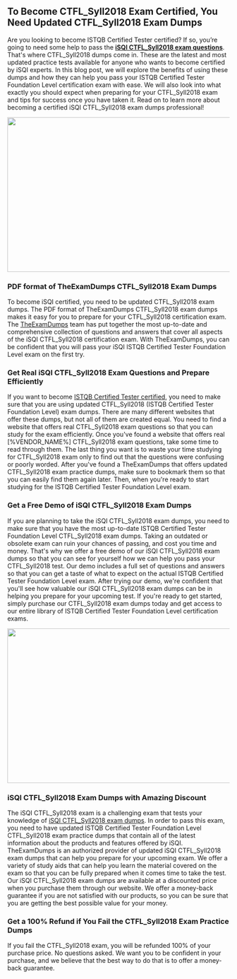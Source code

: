 <h2><strong>To Become CTFL_Syll2018 Exam Certified, You Need Updated CTFL_Syll2018 Exam Dumps</strong></h2> <p>Are you looking to become ISTQB Certified Tester certified? If so, you’re going to need some help to pass the <strong><a href="https://www.theexamdumps.com/isqi/ctfl_syll2018-exam-questions">iSQI CTFL_Syll2018 exam questions</a></strong>. That's where CTFL_Syll2018 dumps come in. These are the latest and most updated practice tests available for anyone who wants to become certified by iSQI experts. In this blog post, we will explore the benefits of using these dumps and how they can help you pass your ISTQB Certified Tester Foundation Level certification exam with ease. We will also look into what exactly you should expect when preparing for your CTFL_Syll2018 exam and tips for success once you have taken it. Read on to learn more about becoming a certified iSQI CTFL_Syll2018 exam dumps professional!</p> <p><img alt="" src="https://www.certcollections.com/uploads/content/image_1_.jpg" style="height:350px; width:750px" /></p> <h3><strong>PDF format of TheExamDumps CTFL_Syll2018 Exam Dumps</strong></h3> <p>To become iSQI certified, you need to be updated CTFL_Syll2018 exam dumps. The PDF format of TheExamDumps CTFL_Syll2018 exam dumps makes it easy for you to prepare for your CTFL_Syll2018 certification exam. The <a href="https://www.theexamdumps.com/">TheExamDumps</a> team has put together the most up-to-date and comprehensive collection of questions and answers that cover all aspects of the iSQI CTFL_Syll2018 certification exam. With TheExamDumps, you can be confident that you will pass your iSQI ISTQB Certified Tester Foundation Level exam on the first try.</p> <h3><strong>Get Real iSQI CTFL_Syll2018 Exam Questions and Prepare Efficiently</strong></h3> <p>If you want to become <a href="https://www.theexamdumps.com/istqb-certified-tester-exam-dumps">ISTQB Certified Tester certified</a>, you need to make sure that you are using updated CTFL_Syll2018 (ISTQB Certified Tester Foundation Level) exam dumps. There are many different websites that offer these dumps, but not all of them are created equal. You need to find a website that offers real CTFL_Syll2018 exam questions so that you can study for the exam efficiently. Once you've found a website that offers real [%VENDOR_NAME%] CTFL_Syll2018 exam questions, take some time to read through them. The last thing you want is to waste your time studying for CTFL_Syll2018 exam only to find out that the questions were confusing or poorly worded. After you've found a TheExamDumps that offers updated CTFL_Syll2018 exam practice dumps, make sure to bookmark them so that you can easily find them again later. Then, when you're ready to start studying for the ISTQB Certified Tester Foundation Level exam.</p> <h3><strong>Get a Free Demo of iSQI CTFL_Syll2018 Exam Dumps</strong></h3> <p>If you are planning to take the iSQI CTFL_Syll2018 exam dumps, you need to make sure that you have the most up-to-date ISTQB Certified Tester Foundation Level CTFL_Syll2018 exam dumps. Taking an outdated or obsolete exam can ruin your chances of passing, and cost you time and money. That's why we offer a free demo of our iSQI CTFL_Syll2018 exam dumps so that you can see for yourself how we can help you pass your CTFL_Syll2018 test. Our demo includes a full set of questions and answers so that you can get a taste of what to expect on the actual ISTQB Certified Tester Foundation Level exam. After trying our demo, we're confident that you'll see how valuable our iSQI CTFL_Syll2018 exam dumps can be in helping you prepare for your upcoming test. If you're ready to get started, simply purchase our CTFL_Syll2018 exam dumps today and get access to our entire library of ISTQB Certified Tester Foundation Level certification exams.</p> <p><img alt="" src="https://www.certcollections.com/uploads/content/image_2.jpg" style="height:350px; width:750px" /></p> <h3><strong>iSQI CTFL_Syll2018 Exam Dumps with Amazing Discount</strong></h3> <p>The iSQI CTFL_Syll2018 exam is a challenging exam that tests your knowledge of <a href="https://www.theexamdumps.com/isqi/ctfl_syll2018-exam-questions">iSQI CTFL_Syll2018 exam dumps</a>. In order to pass this exam, you need to have updated ISTQB Certified Tester Foundation Level CTFL_Syll2018 exam practice dumps that contain all of the latest information about the products and features offered by iSQI. TheExamDumps is an authorized provider of updated iSQI CTFL_Syll2018 exam dumps that can help you prepare for your upcoming exam. We offer a variety of study aids that can help you learn the material covered on the exam so that you can be fully prepared when it comes time to take the test. Our iSQI CTFL_Syll2018 exam dumps are available at a discounted price when you purchase them through our website. We offer a money-back guarantee if you are not satisfied with our products, so you can be sure that you are getting the best possible value for your money.</p> <h3><strong>Get a 100% Refund if You Fail the CTFL_Syll2018 Exam Practice Dumps</strong></h3> <p>If you fail the CTFL_Syll2018 exam, you will be refunded 100% of your purchase price. No questions asked. We want you to be confident in your purchase, and we believe that the best way to do that is to offer a money-back guarantee.</p>
